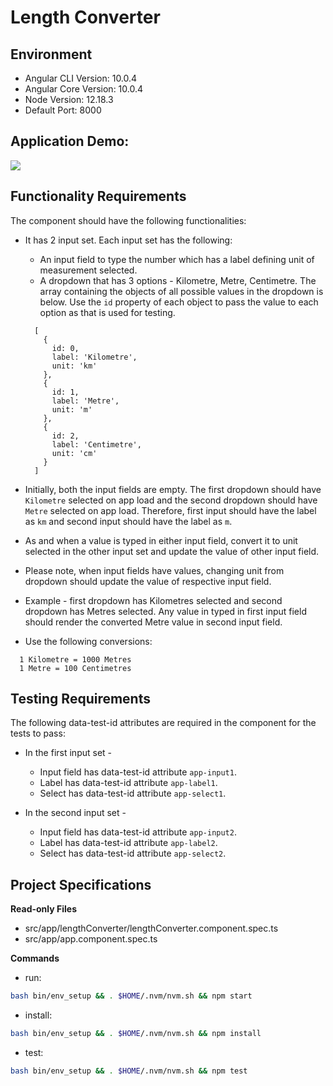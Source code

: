 # Length Converter

## Environment 

- Angular CLI Version: 10.0.4
- Angular Core Version: 10.0.4
- Node Version: 12.18.3
- Default Port: 8000

## Application Demo:

![](https://hrcdn.net/s3_pub/istreet-assets/dLpJcGyZEHeVe070aL17aw/length-converter.gif)

## Functionality Requirements

The component should have the following functionalities:

- It has 2 input set. Each input set has the following:
  - An input field to type the number which has a label defining unit of measurement selected.
  - A dropdown that has 3 options - Kilometre, Metre, Centimetre. The array containing the objects of all possible values in the dropdown is below. Use the `id` property of each object to pass the value to each option as that is used for testing.

  ```
    [
      {
        id: 0,
        label: 'Kilometre',
        unit: 'km'
      },
      {
        id: 1,
        label: 'Metre',
        unit: 'm'
      },
      {
        id: 2,
        label: 'Centimetre',
        unit: 'cm'
      }
    ]
  ```

- Initially, both the input fields are empty. The first dropdown should have `Kilometre` selected on app load and the second dropdown should have `Metre` selected on app load. Therefore, first input should have the label as `km` and second input should have the label as `m`.

- As and when a value is typed in either input field, convert it to unit selected in the other input set and update the value of other input field. 

- Please note, when input fields have values, changing unit from dropdown should update the value of respective input field.

- Example - first dropdown has Kilometres selected and second dropdown has Metres selected. Any value in typed in first input field should render the converted Metre value in second input field.

- Use the following conversions:

```
  1 Kilometre = 1000 Metres
  1 Metre = 100 Centimetres
```

## Testing Requirements

The following data-test-id attributes are required in the component for the tests to pass:

- In the first input set -
  - Input field has data-test-id attribute `app-input1`.
  - Label has data-test-id attribute `app-label1`.
  - Select has data-test-id attribute `app-select1`.

- In the second input set -
  - Input field has data-test-id attribute `app-input2`.
  - Label has data-test-id attribute `app-label2`.
  - Select has data-test-id attribute `app-select2`.

## Project Specifications

**Read-only Files**
- src/app/lengthConverter/lengthConverter.component.spec.ts
- src/app/app.component.spec.ts

**Commands**
- run: 
```bash
bash bin/env_setup && . $HOME/.nvm/nvm.sh && npm start
```
- install: 
```bash
bash bin/env_setup && . $HOME/.nvm/nvm.sh && npm install
```
- test: 
```bash
bash bin/env_setup && . $HOME/.nvm/nvm.sh && npm test
```
